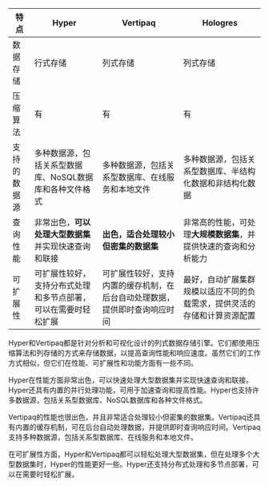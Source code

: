 | 特点 | Hyper | Vertipaq | Hologres |
| --- | --- | --- | --- |
| 数据存储 | 行式存储 | 列式存储 | 列式存储 |
| 压缩算法 | 有 | 有 | 有 |
| 支持的数据源 | 多种数据源，包括关系型数据库、NoSQL数据库和各种文件格式 | 多种数据源，包括关系型数据库、在线服务和本地文件 | 多种数据源，包括关系型数据库、半结构化数据和非结构化数据 |
| 查询性能 | 非常出色，**可以处理大型数据集**并实现快速查询和联接 | **出色，适合处理较小但密集的数据集** | 非常高的性能，可处理**大规模数据集**，并提供快速的查询和分析能力 |
| 可扩展性 | 可扩展性较好，支持分布式处理和多节点部署，可以在需要时轻松扩展 | 可扩展性较好，支持内置的缓存机制，在后台自动处理数据，提供即时查询响应时间 | 最好，自动扩展集群规模以适应不同的负载需求，提供灵活的存储和计算资源配置 |

Hyper和Vertipaq都是针对分析和可视化设计的列式数据存储引擎。它们都使用压缩算法和列存储的方式来存储数据，以提高查询性能和响应速度。虽然它们的工作方式相似，但它们在性能、可扩展性和功能方面有一些不同。

Hyper在性能方面非常出色，可以快速处理大型数据集并实现快速查询和联接。Hyper还具有内置的并行处理功能，可用于加速查询和提高性能。Hyper也支持许多数据源，包括关系型数据库、NoSQL数据库和各种文件格式。

Vertipaq的性能也很出色，并且非常适合处理较小但密集的数据集。Vertipaq还具有内置的缓存机制，可在后台自动处理数据，并提供即时查询响应时间。Vertipaq支持多种数据源，包括关系型数据库、在线服务和本地文件。

在可扩展性方面，Hyper和Vertipaq都可以轻松处理大型数据集，但在处理多个大型数据集时，Hyper的性能更好一些。Hyper还支持分布式处理和多节点部署，可以在需要时轻松扩展。